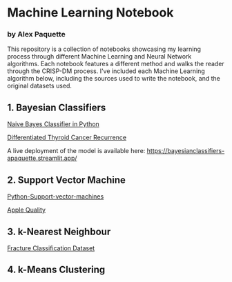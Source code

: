 # Machine Learning Notebook
### by Alex Paquette

This repository is a collection of notebooks showcasing my learning process through different Machine Learning and Neural Network algorithms. Each notebook features a different method and walks the reader through the CRISP-DM process. I've included each Machine Learning algorithm below, including the sources used to write the notebook, and the original datasets used.

## 1. Bayesian Classifiers

[Naive Bayes Classifier in Python](https://www.kaggle.com/code/prashant111/naive-bayes-classifier-in-python)

[Differentiated Thyroid Cancer Recurrence](https://www.kaggle.com/datasets/joebeachcapital/differentiated-thyroid-cancer-recurrence)


A live deployment of the model is available here: https://bayesianclassifiers-apaquette.streamlit.app/


## 2. Support Vector Machine

[Python-Support-vector-machines](https://github.com/anandprabhakar0507/Python-Support-vector-machines)

[Apple Quality](https://www.kaggle.com/datasets/nelgiriyewithana/apple-quality)

## 3. k-Nearest Neighbour

[Fracture Classification Dataset](https://www.kaggle.com/datasets/akshayramakrishnan28/fracture-classification-dataset)


## 4. k-Means Clustering
